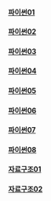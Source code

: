 #### [파이썬01](/python/python01.md)

#### [파이썬02](/python/python02.md)

#### [파이썬03](/python/python03.md)

#### [파이썬04](/python/python04.md)

#### [파이썬05](/python/python05.md)

#### [파이썬06](/python/python06.md)

#### [파이썬07](/python/python07.md)

#### [파이썬08](/python/python08.md)

#### [자료구조01](/python/%EC%9E%90%EB%A3%8C%EA%B5%AC%EC%A1%B001.md)

#### [자료구조02](/python/%EC%9E%90%EB%A3%8C%EA%B5%AC%EC%A1%B002.md)

